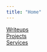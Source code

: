 ```yaml
---
title: "Home"
---
```


<section class="home-sections">
  <div class="home-card" id="writeups">
    <a href="/writeups/">Writeups</a>
  </div>
  <div class="home-card" id="projects">
    <a href="/projects/">Projects</a>
  </div>
  <div class="home-card" id="services">
    <a href="/services/">Services</a>
  </div>
</section>
